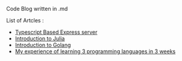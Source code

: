 Code Blog written in .md

List of Artcles : 

- [Typescript Based Express server](./blogs/type-server.md)
- [Introduction to Julia](./blogs/intro-julia.md)
- [Introduction to Golang](./blogs/go-golang.md)
- [My experience of learning 3 programming languages in 3 weeks](./blogs/love-lang.md)